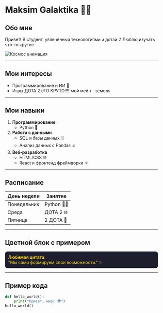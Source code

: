 # Maksim Galaktika 🌌✨

## Обо мне
Привет! Я студент, увлечённый технологиями и дотай 2 
Люблю изучать что-то крутое

![Космос анимация](https://images.unsplash.com/photo-1446776811953-b23d57bd21aa)

---

## Мои интересы
- Программирование и ИИ 🤖   
- Игры ДОТА 2 еТО КРУТО!!!! мой мейн -  земеля

---

## Мои навыки
1. **Программирование**
   - Python 🐍
2. **Работа с данными**
   - SQL и базы данных 🗄️
   - Анализ данных с Pandas 📊
3. **Веб-разработка**
   - HTML/CSS 🌐
   - React и фронтенд фреймворки ⚛️

---

## Расписание
| День недели | Занятие |
|------------|---------|
| Понедельник | Python 🏋️‍♂️ |
| Среда       | ДОТА 2 🌐 |
| Пятница     | 2 ДОТА 📖 |

---

## Цветной блок с примером
<div style="background-color:#1E1E2F; color:#FFD700; padding:10px; border-radius:8px;">
<strong>Любимая цитата:</strong><br>
"Мы сами формируем свои возможности." ✨
</div>

---

## Пример кода
```python
def hello_world():
    print("Привет, мир! 🌍")
hello_world()
